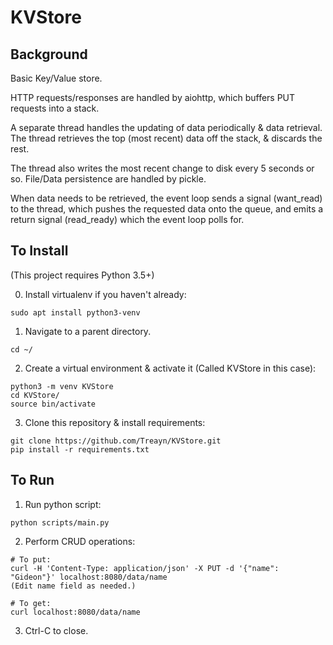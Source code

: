 # KVStore
## Background
Basic Key/Value store.

HTTP requests/responses are handled by aiohttp,
  which buffers PUT requests into a stack.

A separate thread handles the updating of data periodically & data retrieval.
  The thread retrieves the top (most recent) data off the stack, & discards the rest.

The thread also writes the most recent change to disk every 5 seconds or so.
  File/Data persistence are handled by pickle.

When data needs to be retrieved, the event loop sends a signal (want_read) to the thread,
  which pushes the requested data onto the queue, and emits a return signal (read_ready)
  which the event loop polls for.

## To Install
(This project requires Python 3.5+)

0. Install virtualenv if you haven't already:
```
sudo apt install python3-venv
```

1. Navigate to a parent directory.
```
cd ~/
```

2. Create a virtual environment & activate it (Called KVStore in this case):
```
python3 -m venv KVStore
cd KVStore/
source bin/activate
```

3. Clone this repository & install requirements:
```
git clone https://github.com/Treayn/KVStore.git
pip install -r requirements.txt
```

## To Run
1. Run python script:
```
python scripts/main.py
```

2. Perform CRUD operations:
```
# To put:
curl -H 'Content-Type: application/json' -X PUT -d '{"name": "Gideon"}' localhost:8080/data/name
(Edit name field as needed.)

# To get:
curl localhost:8080/data/name
```

3. Ctrl-C to close.
